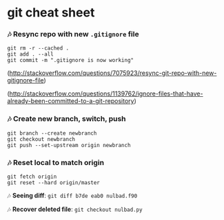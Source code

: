 # git cheat sheet

### :notes: **Resync repo with new `.gitignore` file**

```shell
git rm -r --cached .
git add . --all
git commit -m ".gitignore is now working"
```
(http://stackoverflow.com/questions/7075923/resync-git-repo-with-new-gitignore-file)

(http://stackoverflow.com/questions/1139762/ignore-files-that-have-already-been-committed-to-a-git-repository)


### :notes: **Create new branch, switch, push**

```shell
git branch --create newbranch
git checkout newbranch
git push --set-upstream origin newbranch
```

### :notes: **Reset local to match origin**

```shell
git fetch origin
git reset --hard origin/master
```

:notes: **Seeing diff**: `git diff b7de eab0 nulbad.f90`

:notes: **Recover deleted file**: `git checkout nulbad.py`

